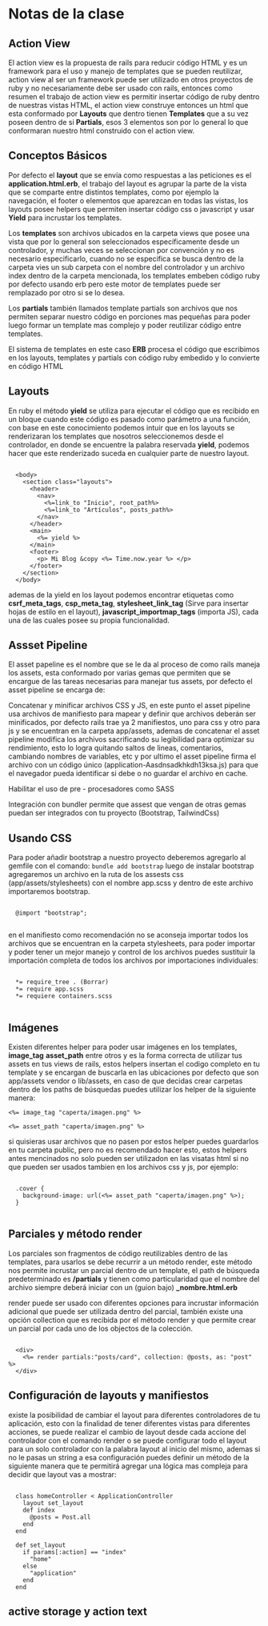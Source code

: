 # Notas de la clase

## Action View
El action view es la propuesta de rails para reducir código HTML y es un framework para el uso y manejo de templates que se pueden reutilizar,
action view al ser un framework puede ser utilizado en otros proyectos de ruby y no necesariamente debe ser usado con rails, entonces como resumen
el trabajo de action view es permitir insertar código de ruby dentro de nuestras vistas HTML, el action view construye entonces un html que esta conformado por **Layouts** que dentro tienen **Templates** que a su vez poseen dentro de si **Partials**, esos 3 elementos son por lo general lo 
que conformaran nuestro html construido con el action view.

## Conceptos Básicos
Por defecto el **layout** que se envía como respuestas a las peticiones es el **application.html.erb**, el trabajo del layout es agrupar la parte
de la vista que se comparte entre distintos templates, como por ejemplo la navegación, el footer o elementos que aparezcan en todas las vistas,
los layouts posee helpers que permiten insertar código css o javascript y usar **Yield** para incrustar los templates.

Los **templates** son archivos ubicados en la carpeta views que posee una vista que por lo general son seleccionados específicamente desde un controlador, y muchas veces se seleccionan por convención y no es necesario especificarlo, cuando no se especifica se busca dentro de la carpeta vies un sub carpeta
con el nombre del controlador y un archivo index dentro de la carpeta mencionada, los templates embeben código ruby por defecto usando erb pero este motor
de templates puede ser remplazado por otro si se lo desea.

Los **partials** también llamados template partials son archivos que nos permiten separar nuestro código en porciones mas pequeñas para poder luego formar un template mas complejo y poder reutilizar código entre templates. 

El sistema de templates en este caso **ERB** procesa el código que escribimos en los layouts, templates y partials con código ruby embedido y lo convierte en código HTML 

## Layouts
En ruby el método **yield** se utiliza para ejecutar el código que es recibido en un bloque cuando este código es pasado como parámetro a una función, 
con base en este conocimiento podemos intuir que en los layouts se renderizaran los templates que nosotros seleccionemos desde el controlador, en donde se encuentre la palabra reservada **yield**, podemos hacer que este renderizado suceda en cualquier parte de nuestro layout.


``` [erb]

  <body>
    <section class="layouts">
      <header>
        <nav>
          <%=link_to "Inicio", root_path%>
          <%=link_to "Artículos", posts_path%>
        </nav>
      </header>
      <main>
        <%= yield %>
      </main>
      <footer>
        <p> Mi Blog &copy <%= Time.now.year %> </p>
      </footer>
    </section>
  </body>

```

ademas de la yield en los layout podemos encontrar etiquetas como **csrf_meta_tags**, **csp_meta_tag**, **stylesheet_link_tag** (Sirve para insertar hojas
de estilo en el layout), **javascript_importmap_tags** (importa JS), cada una de las cuales posee su propia funcionalidad.

## Assset Pipeline
El asset papeline es el nombre que se le da al proceso de como rails maneja los assets, esta conformado por varias gemas que permiten que se encargue 
de las tareas necesarias para manejar tus assets, por defecto el asset pipeline se encarga de:

Concatenar y minificar archivos CSS y JS, en este punto el asset pipeline usa archivos de manifiesto para mapear y definir que archivos deberán ser
minificados, por defecto rails trae ya 2 manifiestos, uno para css y otro para js y se encuentran en la carpeta app/assets, ademas de concatenar
el asset pipeline modifica los archivos sacrificando su legibilidad para optimizar su rendimiento, esto lo logra quitando saltos de lineas, comentarios,
cambiando nombres de variables, etc y por ultimo el asset pipeline firma el archivo con un código único (application-Aasdnsadkhkdh13ksa.js) para que el navegador pueda identificar si debe o no guardar el archivo en cache.

Habilitar el uso de pre - procesadores como SASS

Integración con bundler permite que assest que vengan de otras gemas puedan ser integrados con tu proyecto (Bootstrap, TailwindCss)

## Usando CSS
Para poder añadir bootstrap a nuestro proyecto deberemos agregarlo al gemfile con el comando: 
` bundle add bootstrap `
luego de instalar bootstrap agregaremos un archivo en la ruta de los assests css (app/assets/stylesheets) con el nombre app.scss y dentro de este archivo
importaremos bootstrap.
  
``` [sass]

  @import "bootstrap";
  
```
en el manifiesto como recomendación no se aconseja importar todos los archivos que se encuentran en la carpeta stylesheets, para poder importar y poder
tener un mejor manejo y control de los archivos puedes sustituir la importación completa de todos los archivos por importaciones individuales:

``` [css]

  *= require_tree . (Borrar)
  *= require app.scss 
  *= requiere containers.scss
  
```

## Imágenes
Existen diferentes helper para poder usar imágenes en los templates, **image_tag** **asset_path** entre otros y es la forma correcta de utilizar tus assets en tus views de rails, estos helpers insertan el codigo completo en tu template y se encargan de buscarla en las ubicaciones por defecto que son app/assets vendor o lib/assets, en caso de que decidas crear carpetas dentro de los paths de búsquedas puedes utilizar los helper de la siguiente manera:

` <%= image_tag "caperta/imagen.png" %> `

` <%= asset_path "caperta/imagen.png" %> `

si quisieras usar archivos que no pasen por estos helper puedes guardarlos en tu carpeta public, pero no es recomendado hacer esto, estos helpers antes mencinados no solo pueden ser utilizadon en las visatas html si no que pueden ser usados tambien en los archivos css y js, por ejemplo:

``` [css]

  .cover {
    background-image: url(<%= asset_path "caperta/imagen.png" %>);
  }
  
```

## Parciales y método render
Los parciales son fragmentos de código reutilizables dentro de las templates, para usarlos se debe recurrir a un método render, este método nos permite incrustar un parcial dentro de un template, el path de búsqueda predeterminado es **/partials** y tienen como particularidad que el nombre del archivo siempre deberá iniciar con un (guion bajo) **_nombre.html.erb** 

render puede ser usado con diferentes opciones para incrustar información adicional que puede ser utilizada dentro del parcial, también existe una opción collection que es recibida por el método render y que permite crear un parcial por cada uno de los objectos de la colección.


``` [erb]

  <div>
    <%= render partials:"posts/card", collection: @posts, as: "post" %>
  </div>

```

## Configuración de layouts y manifiestos
existe la posibilidad de cambiar el layout para diferentes controladores de tu aplicación, esto con la finalidad de tener diferentes vistas para diferentes acciones, se puede realizar el cambio de layout desde cada accione del controlador con el comando render o se puede configurar todo el layout para un solo controlador con la palabra layout al inicio del mismo, ademas si no le pasas un string a esa configuración puedes definir un método de la siguiente manera que te permitirá agregar una lógica mas compleja para decidir que layout vas a mostrar:

``` [ruby]

  class homeController < ApplicationController
    layout set_layout
    def index
      @posts = Post.all
    end
  end

  def set_layout
    if params[:action] == "index"
      "home"
    else
      "application"
    end
  end

```

## active storage y action text




